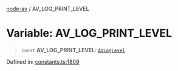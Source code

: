 [node-av](../globals.md) / AV\_LOG\_PRINT\_LEVEL

# Variable: AV\_LOG\_PRINT\_LEVEL

> `const` **AV\_LOG\_PRINT\_LEVEL**: [`AVLogLevel`](../type-aliases/AVLogLevel.md)

Defined in: [constants.ts:1809](https://github.com/seydx/av/blob/f8631fc881b394300b1479f511d55cf1c370a87f/src/constants/constants.ts#L1809)
